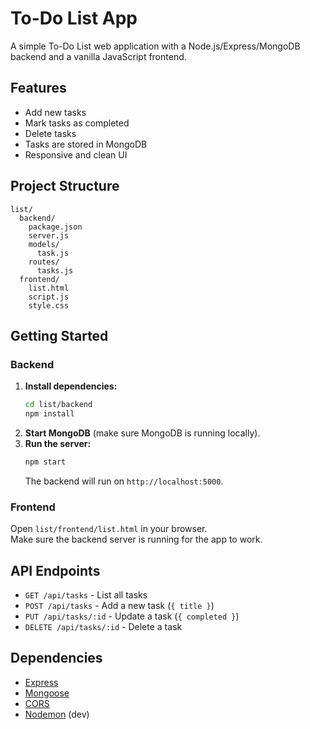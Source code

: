 # To-Do List App

A simple To-Do List web application with a Node.js/Express/MongoDB backend and a vanilla JavaScript frontend.

## Features

- Add new tasks
- Mark tasks as completed
- Delete tasks
- Tasks are stored in MongoDB
- Responsive and clean UI

## Project Structure

```
list/
  backend/
    package.json
    server.js
    models/
      task.js
    routes/
      tasks.js
  frontend/
    list.html
    script.js
    style.css
```

## Getting Started

### Backend

1. **Install dependencies:**
   ```sh
   cd list/backend
   npm install
   ```
2. **Start MongoDB** (make sure MongoDB is running locally).
3. **Run the server:**
   ```sh
   npm start
   ```
   The backend will run on `http://localhost:5000`.

### Frontend

Open `list/frontend/list.html` in your browser.  
Make sure the backend server is running for the app to work.

## API Endpoints

- `GET /api/tasks` - List all tasks
- `POST /api/tasks` - Add a new task (`{ title }`)
- `PUT /api/tasks/:id` - Update a task (`{ completed }`)
- `DELETE /api/tasks/:id` - Delete a task

## Dependencies

- [Express](https://expressjs.com/)
- [Mongoose](https://mongoosejs.com/)
- [CORS](https://www.npmjs.com/package/cors)
- [Nodemon](https://nodemon.io/) (dev)
